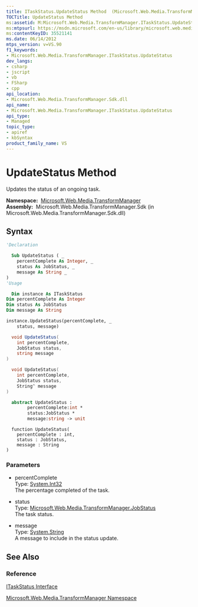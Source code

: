 ```yaml
---
title: ITaskStatus.UpdateStatus Method  (Microsoft.Web.Media.TransformManager)
TOCTitle: UpdateStatus Method
ms:assetid: M:Microsoft.Web.Media.TransformManager.ITaskStatus.UpdateStatus(System.Int32,Microsoft.Web.Media.TransformManager.JobStatus,System.String)
ms:mtpsurl: https://msdn.microsoft.com/en-us/library/microsoft.web.media.transformmanager.itaskstatus.updatestatus(v=VS.90)
ms:contentKeyID: 35521141
ms.date: 06/14/2012
mtps_version: v=VS.90
f1_keywords:
- Microsoft.Web.Media.TransformManager.ITaskStatus.UpdateStatus
dev_langs:
- csharp
- jscript
- vb
- FSharp
- cpp
api_location:
- Microsoft.Web.Media.TransformManager.Sdk.dll
api_name:
- Microsoft.Web.Media.TransformManager.ITaskStatus.UpdateStatus
api_type:
- Managed
topic_type:
- apiref
- kbSyntax
product_family_name: VS
---
```


# UpdateStatus Method

Updates the status of an ongoing task.

**Namespace:**  [Microsoft.Web.Media.TransformManager](microsoft-web-media-transformmanager-namespace.md)  
**Assembly:**  Microsoft.Web.Media.TransformManager.Sdk (in Microsoft.Web.Media.TransformManager.Sdk.dll)

## Syntax

```vb
'Declaration

  Sub UpdateStatus ( _
    percentComplete As Integer, _
    status As JobStatus, _
    message As String _
)
'Usage

  Dim instance As ITaskStatus
Dim percentComplete As Integer
Dim status As JobStatus
Dim message As String

instance.UpdateStatus(percentComplete, _
    status, message)
```

```csharp
  void UpdateStatus(
    int percentComplete,
    JobStatus status,
    string message
)
```

```cpp
  void UpdateStatus(
    int percentComplete, 
    JobStatus status, 
    String^ message
)
```

``` fsharp
  abstract UpdateStatus : 
        percentComplete:int * 
        status:JobStatus * 
        message:string -> unit 
```

```jscript
  function UpdateStatus(
    percentComplete : int, 
    status : JobStatus, 
    message : String
)
```

### Parameters

  - percentComplete  
    Type: [System.Int32](https://msdn.microsoft.com/library/td2s409d)  
    The percentage completed of the task.  

<!-- end list -->

  - status  
    Type: [Microsoft.Web.Media.TransformManager.JobStatus](jobstatus-enumeration-microsoft-web-media-transformmanager.md)  
    The task status.  

<!-- end list -->

  - message  
    Type: [System.String](https://msdn.microsoft.com/library/s1wwdcbf)  
    A message to include in the status update.  

## See Also

### Reference

[ITaskStatus Interface](itaskstatus-interface-microsoft-web-media-transformmanager.md)

[Microsoft.Web.Media.TransformManager Namespace](microsoft-web-media-transformmanager-namespace.md)

